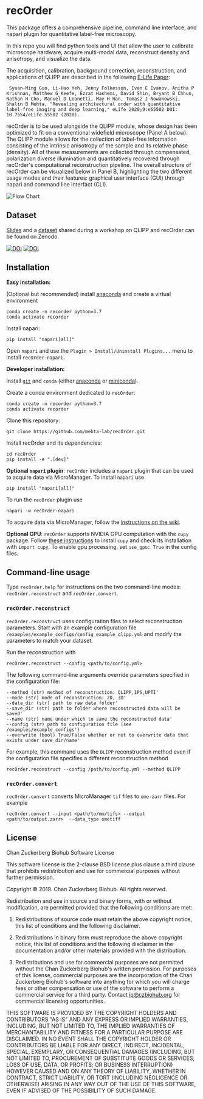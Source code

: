 # recOrder
This package offers a comprehensive pipeline, command line interface, and napari plugin for quantitative label-free microscopy.

In this repo you will find python tools and UI that allow the user to calibrate microscope hardware, acquire multi-modal data, reconstruct density and anisotropy, and visualize the data.

The acquisition, calibration, background correction, reconstruction, and applications of QLIPP are described in the following [E-Life Paper](https://elifesciences.org/articles/55502):

``` Syuan-Ming Guo, Li-Hao Yeh, Jenny Folkesson, Ivan E Ivanov, Anitha P Krishnan, Matthew G Keefe, Ezzat Hashemi, David Shin, Bryant B Chhun, Nathan H Cho, Manuel D Leonetti, May H Han, Tomasz J Nowakowski, Shalin B Mehta, "Revealing architectural order with quantitative label-free imaging and deep learning," eLife 2020;9:e55502 DOI: 10.7554/eLife.55502 (2020).```

recOrder is to be used alongside the QLIPP module, whose design has been optimized to fit on a conventional widefield microscope (Panel A below).  The QLIPP module allows for the collection of label-free information consisting of the intrinsic anisotropy of the sample and its relative phase (density).  All of these measurements are collected through compensated, polarization diverse illumination and quantitatively recovered through recOrder's computational reconstruction pipeline.  The overall structure of recOrder can be visualized below in Panel B, highlighting the two different usage modes and their features: graphical user interface (GUI) through napari and command line interfact (CLI).

![Flow Chart](https://github.com/mehta-lab/recOrder/blob/main/docs/images/recOrder_Fig1_Overview.png?raw=true)

## Dataset

[Slides](https://doi.org/10.5281/zenodo.5135889) and a [dataset](https://doi.org/10.5281/zenodo.5178487) shared during a workshop on QLIPP and recOrder can be found on Zenodo.

[![DOI](https://zenodo.org/badge/DOI/10.5281/zenodo.5178487.svg)](https://doi.org/10.5281/zenodo.5178487)
[![DOI](https://zenodo.org/badge/DOI/10.5281/zenodo.5135889.svg)](https://doi.org/10.5281/zenodo.5135889)

## Installation

**Easy installation:**

(Optional but recommended) install [anaconda](https://www.anaconda.com/products/distribution) and create a virtual environment  
```
conda create -n recorder python=3.7
conda activate recorder
```
Install napari:
```
pip install "napari[all]"
```
Open `napari` and use the `Plugin > Install/Uninstall Plugins...` menu to install `recOrder-napari`.

**Developer installation:**

Install [`git`](https://git-scm.com/book/en/v2/Getting-Started-Installing-Git) and `conda` (either [anaconda](https://www.anaconda.com/products/distribution) or [miniconda](https://docs.conda.io/en/latest/miniconda.html)).

Create a conda environment dedicated to `recOrder`:
```
conda create -n recorder python=3.7
conda activate recorder
```

Clone this repository:
```buildoutcfg
git clone https://github.com/mehta-lab/recOrder.git
```

Install recOrder and its dependencies:
```buildoutcfg
cd recOrder
pip install -e ".[dev]"
```

**Optional `napari` plugin**: `recOrder` includes a `napari` plugin that can be used to acquire data via MicroManager. To install `napari` use
```
pip install "napari[all]"
```
To run the `recOrder` plugin use
```
napari -w recOrder-napari
```

To acquire data via MicroManager, follow the [instructions on the wiki](https://github.com/mehta-lab/recOrder/wiki/recOrder-Installation-and-MicroManager-Setup-Guide).

**Optional GPU**: `recOrder` supports NVIDIA GPU computation with the `cupy` package. Follow [these instructions](https://github.com/cupy/cupy) to install `cupy` and check its installation with ```import cupy```. To enable gpu processing, set ```use_gpu: True``` in the config files.

## Command-line usage
Type `recOrder.help` for instructions on the two command-line modes: `recOrder.reconstruct` and `recOrder.convert`.

### `recOrder.reconstruct`

`recOrder.reconstruct` uses configuration files to select reconstruction parameters. Start with an example configuration file `/examples/example_configs/config_example_qlipp.yml` and modify the parameters to match your dataset.

Run the reconstruction with
```buildoutcfg
recOrder.reconstruct --config <path/to/config.yml>
```

The following command-line arguments override parameters specified in the configuration file:

   ```
   --method (str) method of reconstruction: QLIPP,IPS,UPTI'
   --mode (str) mode of reconstruction: 2D, 3D'
   --data_dir (str) path to raw data folder'
   --save_dir (str) path to folder where reconstructed data will be saved'
   --name (str) name under which to save the reconstructed data'
   --config (str) path to configuration file (see /examples/example_configs')
   --overwrite (bool) True/False whether or not to overwrite data that exists under save_dir/name'
   ```

For example, this command uses the `QLIPP` reconstruction method even if the configuration file specifies a different reconstruction method
```buildoutcfg
recOrder.reconstruct --config /path/to/config.yml --method QLIPP
```

### `recOrder.convert`

`recOrder.convert` converts MicroManager `tif` files to `ome-zarr` files. For example

```buildoutcfg
recOrder.convert --input <path/to/mm/tifs> --output <path/to/output.zarr>  --data_type ometiff
```

## License

Chan Zuckerberg Biohub Software License

This software license is the 2-clause BSD license plus clause a third clause
that prohibits redistribution and use for commercial purposes without further
permission.

Copyright © 2019. Chan Zuckerberg Biohub.
All rights reserved.

Redistribution and use in source and binary forms, with or without
modification, are permitted provided that the following conditions are met:

1.	Redistributions of source code must retain the above copyright notice,
this list of conditions and the following disclaimer.

2.	Redistributions in binary form must reproduce the above copyright notice,
this list of conditions and the following disclaimer in the documentation
and/or other materials provided with the distribution.

3.	Redistributions and use for commercial purposes are not permitted without
the Chan Zuckerberg Biohub's written permission. For purposes of this license,
commercial purposes are the incorporation of the Chan Zuckerberg Biohub's
software into anything for which you will charge fees or other compensation or
use of the software to perform a commercial service for a third party.
Contact ip@czbiohub.org for commercial licensing opportunities.

THIS SOFTWARE IS PROVIDED BY THE COPYRIGHT HOLDERS AND CONTRIBUTORS "AS IS"
AND ANY EXPRESS OR IMPLIED WARRANTIES, INCLUDING, BUT NOT LIMITED TO, THE
IMPLIED WARRANTIES OF MERCHANTABILITY AND FITNESS FOR A PARTICULAR PURPOSE ARE
DISCLAIMED. IN NO EVENT SHALL THE COPYRIGHT HOLDER OR CONTRIBUTORS BE LIABLE
FOR ANY DIRECT, INDIRECT, INCIDENTAL, SPECIAL, EXEMPLARY, OR CONSEQUENTIAL
DAMAGES (INCLUDING, BUT NOT LIMITED TO, PROCUREMENT OF SUBSTITUTE GOODS OR
SERVICES; LOSS OF USE, DATA, OR PROFITS; OR BUSINESS INTERRUPTION) HOWEVER
CAUSED AND ON ANY THEORY OF LIABILITY, WHETHER IN CONTRACT, STRICT LIABILITY,
OR TORT (INCLUDING NEGLIGENCE OR OTHERWISE) ARISING IN ANY WAY OUT OF THE USE
OF THIS SOFTWARE, EVEN IF ADVISED OF THE POSSIBILITY OF SUCH DAMAGE.
